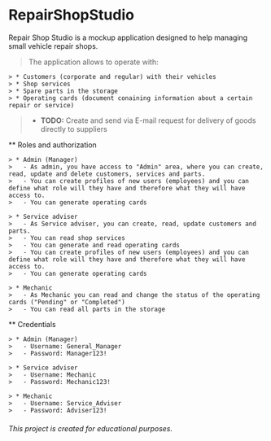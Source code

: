 # RepairShopStudio

Repair Shop Studio is a mockup application designed to help managing small vehicle repair shops.

> The application allows to operate with:
```
> * Customers (corporate and regular) with their vehicles
> * Shop services
> * Spare parts in the storage
> * Operating cards (document conaining information about a certain repair or service)
```

> * **TODO:** Create and send via E-mail request for delivery of goods directly to suppliers 

** Roles and authorization
```
> * Admin (Manager)
>   - As admin, you have access to "Admin" area, where you can create, read, update and delete customers, services and parts. 
>   - You can create profiles of new users (employees) and you can define what role will they have and therefore what they will have access to.
>   - You can generate operating cards

> * Service adviser
>   - As Service adviser, you can create, read, update customers and parts. 
>   - You can read shop services
>   - You can generate and read operating cards
>   - You can create profiles of new users (employees) and you can define what role will they have and therefore what they will have access to.
>   - You can generate operating cards

> * Mechanic
>   - As Mechanic you can read and change the status of the operating cards ("Pending" or "Completed")
>   - You can read all parts in the storage
```

** Credentials
```
> * Admin (Manager)
>   - Username: General_Manager
>   - Password: Manager123!

> * Service adviser
>   - Username: Mechanic
>   - Password: Mechanic123!

> * Mechanic
>   - Username: Service_Adviser
>   - Password: Adviser123!

```



###### This project is created for educational purposes. 
